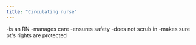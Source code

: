 ```yaml
---
title: "Circulating nurse"
---
```

-is an RN
-manages care
-ensures safety
-does not scrub in
-makes sure pt's rights are protected

